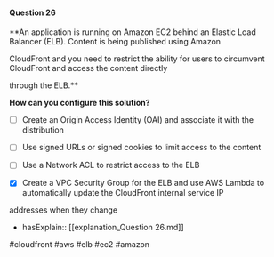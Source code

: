 #### Question  26


**An application is running on Amazon EC2 behind an Elastic Load Balancer (ELB). Content is being published using Amazon

CloudFront and you need to restrict the ability for users to circumvent CloudFront and access the content directly

through the ELB.**


**How can you configure this solution?**


- [ ] Create an Origin Access Identity (OAI) and associate it with the distribution


- [ ] Use signed URLs or signed cookies to limit access to the content


- [ ] Use a Network ACL to restrict access to the ELB


- [x] Create a VPC Security Group for the ELB and use AWS Lambda to automatically update the CloudFront internal service IP

addresses when they change



- hasExplain:: [[explanation_Question  26.md]]

#cloudfront #aws #elb #ec2 #amazon 